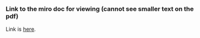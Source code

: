 ### Link to the miro doc for viewing (cannot see smaller text on the pdf)
Link is [here](https://miro.com/welcomeonboard/YVZLWlN6SzM4VVY4YVRnZUpIRjVrUElPVW1SMXM2YmpEVnJvUXBFTGlpZEpuaW12MjZuR1A0QjJVa25ZWHUwS3wzNDU4NzY0NTM2NjM1MzM3NjQ0fDI=?share_link_id=722030082199).
